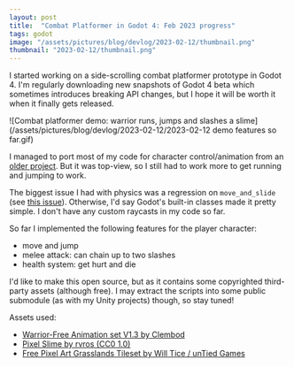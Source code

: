 ```yaml
---
layout: post
title:  "Combat Platformer in Godot 4: Feb 2023 progress"
tags: godot
image: "/assets/pictures/blog/devlog/2023-02-12/thumbnail.png"
thumbnail: "2023-02-12/thumbnail.png"
---
```


I started working on a side-scrolling combat platformer prototype in Godot 4.
I'm regularly downloading new snapshots of Godot 4 beta which sometimes introduces breaking API changes, but I hope it will be worth it when it finally gets released.

![Combat platformer demo: warrior runs, jumps and slashes a slime](/assets/pictures/blog/devlog/2023-02-12/2023-02-12 demo features so far.gif)

I managed to port most of my code for character control/animation from an [older project](https://github.com/hsandt/flame-of-hope-godot/tree/master/Scripts). But it was top-view, so I still had to work more to get running and jumping to work.

The biggest issue I had with physics was a regression on `move_and_slide` (see [this issue](https://github.com/godotengine/godot/issues/71993)). Otherwise, I'd say Godot's built-in classes made it pretty simple. I don't have any custom raycasts in my code so far.

So far I implemented the following features for the player character:
- move and jump
- melee attack: can chain up to two slashes
- health system: get hurt and die

I'd like to make this open source, but as it contains some copyrighted third-party assets (although free).
I may extract the scripts into some public submodule (as with my Unity projects) though, so stay tuned!

Assets used:
- [Warrior-Free Animation set V1.3 by Clembod](https://clembod.itch.io/warrior-free-animation-set)
- [Pixel Slime by rvros (CC0 1.0)](https://rvros.itch.io/pixel-art-animated-slime)
- [Free Pixel Art Grasslands Tileset by Will Tice / unTied Games](https://untiedgames.itch.io/free-grasslands-tileset)
